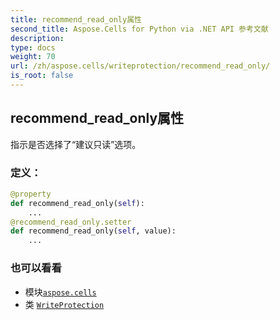 ```yaml
---
title: recommend_read_only属性
second_title: Aspose.Cells for Python via .NET API 参考文献
description:
type: docs
weight: 70
url: /zh/aspose.cells/writeprotection/recommend_read_only/
is_root: false
---
```

## recommend_read_only属性

指示是否选择了“建议只读”选项。
### 定义：
```python
@property
def recommend_read_only(self):
    ...
@recommend_read_only.setter
def recommend_read_only(self, value):
    ...
```

### 也可以看看
* 模块[`aspose.cells`](../../)
* 类 [`WriteProtection`](/cells/python-net/zh/aspose.cells/writeprotection)
